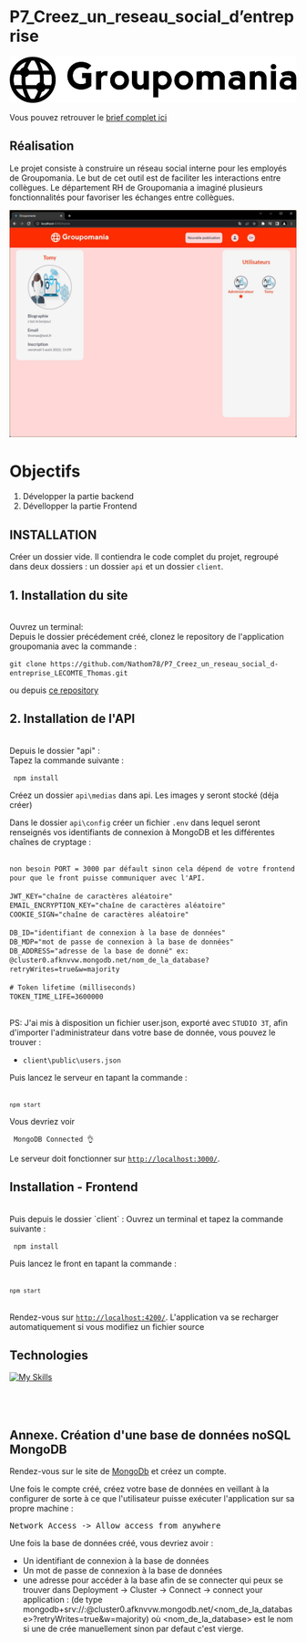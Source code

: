 # P7_Creez_un_reseau_social_d’entreprise

![logo](./client/public/icon-left-font-monochrome-black.svg)


Vous pouvez retrouver le [brief complet ici](https://course.oc-static.com/projects/DWJ_FR_P7/Cahier+charges+Groupomania.pdf)

## Réalisation

Le projet consiste à construire un réseau social interne pour les employés de Groupomania. Le but de cet outil est de faciliter les interactions entre collègues. Le département RH de Groupomania a imaginé plusieurs fonctionnalités pour favoriser les échanges entre collègues.

![screenshot du site](./client/public/Capture_d’écran_2022-08-02_104343.jpg)

# Objectifs

1. Développer la partie backend
2. Dévellopper la partie Frontend


## INSTALLATION ##

Créer un dossier vide. Il contiendra le code complet du projet, regroupé dans deux dossiers : un dossier `api` et un dossier `client`.

## 1. Installation du site ####
<br>
Ouvrez un terminal:
<br>
Depuis le dossier précédement créé, clonez le repository de l'application groupomania avec la commande :
<br>
<pre><code>git clone https://github.com/Nathom78/P7_Creez_un_reseau_social_d-entreprise_LECOMTE_Thomas.git</code></pre>

ou depuis  [ce repository](https://github.com/Nathom78/P7_Creez_un_reseau_social_d-entreprise_LECOMTE_Thomas.git)
<br>
## 2. Installation de l'API ####
<br>
Depuis le dossier "api" :<br>
Tapez la commande suivante : <pre><code> npm install </code></pre>

Créez un dossier `api\medias` dans api. Les images y seront stocké  (déja créer)

Dans le dossier `api\config` créer un fichier `.env` dans lequel seront renseignés vos identifiants de connexion à MongoDB et les différentes chaînes de cryptage :
<pre><code>
non besoin PORT = 3000 par défault sinon cela dépend de votre frontend  pour que le front puisse communiquer avec l'API.

JWT_KEY="chaîne de caractères aléatoire"
EMAIL_ENCRYPTION_KEY="chaîne de caractères aléatoire"
COOKIE_SIGN="chaîne de caractères aléatoire"

DB_ID="identifiant de connexion à la base de données"
DB_MDP="mot de passe de connexion à la base de données"
DB_ADDRESS="adresse de la base de donné" ex: @cluster0.afknvvw.mongodb.net/nom_de_la_database?retryWrites=true&w=majority

# Token lifetime (milliseconds)
TOKEN_TIME_LIFE=3600000

</code></pre>

PS: J'ai mis à disposition un fichier user.json, exporté avec `STUDIO 3T`, afin d'importer l'administrateur dans votre base de donnée, vous pouvez le trouver :
- `client\public\users.json`

Puis lancez le serveur en tapant la commande :  <pre><code> `npm start`</code></pre>

Vous devriez voir 
<pre><code> MongoDB Connected 👌</code></pre>

Le serveur doit fonctionner sur [`http://localhost:3000/`](http://localhost:3000/).


## Installation - Frontend 
<br>
Puis depuis le dossier `client` :
Ouvrez un terminal et tapez la commande suivante : <pre><code> npm install </code></pre>

Puis lancez le front en tapant la commande : <pre><code> `npm start`</code></pre>
<br>
Rendez-vous sur [`http://localhost:4200/`](http://localhost:4200/). L'application va se recharger automatiquement si vous modifiez un fichier source
<br>
## Technologies

[![My Skills](https://skills.thijs.gg/icons?i=react,js,ts,nodejs,mongodb,express,html,sass,css,git,github)](https://skills.thijs.gg)
<br><br><br><br>
## Annexe. Création d'une base de données noSQL MongoDB

Rendez-vous sur le site de [MongoDb](https://account.mongodb.com/) et créez un compte.

Une fois le compte créé, créez votre base de données en veillant à la configurer de sorte à ce que l'utilisateur puisse exécuter l'application sur sa propre machine :
<pre>Network Access -> Allow access from anywhere</pre>

Une fois la base de données créé, vous devriez avoir :
- Un identifiant de connexion à la base de données
- Un mot de passe de connexion à la base de données
- une adresse pour accéder à la base afin de se connecter qui peux se trouver dans Deployment -> Cluster -> Connect -> connect your application : 
(de type mongodb+srv://<username>:<password>@cluster0.afknvvw.mongodb.net/<nom_de_la_database>?retryWrites=true&w=majority) où <nom_de_la_database> est le nom si une de crée manuellement sinon par defaut c'est vierge.

